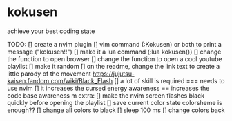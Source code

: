 # kokusen
achieve your best coding state

TODO:
[] create a nvim plugin
[] vim command (:Kokusen) or both to print a message ("kokusen!!")
  [] make it a lua command (:lua kokusen())
[] change the function to open browser
[] change the function to open a cool youtube playlist
  [] make it random
[] on the readme, change the link text to create a little parody of the movement https://jujutsu-kaisen.fandom.com/wiki/Black_Flash
[] a lot of skill is required === needs to use nvim
[] it increases the cursed energy awareness == increases the code base awareness
m
extra:
[] make the nvim screen flashes black quickly before opening the playlist
  [] save current color state
    colorsheme is enough??
  [] change all colors to black
  [] sleep 100 ms
  [] change colors back
